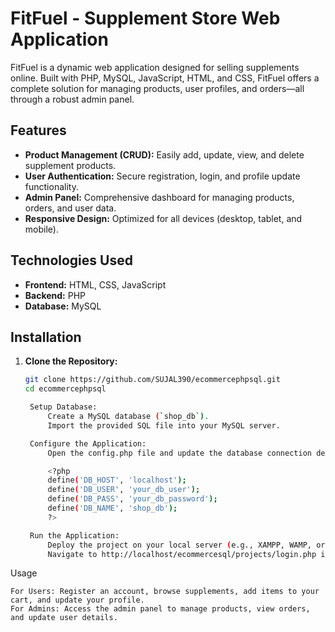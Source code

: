 # FitFuel - Supplement Store Web Application

FitFuel is a dynamic web application designed for selling supplements online. Built with PHP, MySQL, JavaScript, HTML, and CSS, FitFuel offers a complete solution for managing products, user profiles, and orders—all through a robust admin panel.

## Features

- **Product Management (CRUD):** Easily add, update, view, and delete supplement products.
- **User Authentication:** Secure registration, login, and profile update functionality.
- **Admin Panel:** Comprehensive dashboard for managing products, orders, and user data.
- **Responsive Design:** Optimized for all devices (desktop, tablet, and mobile).

## Technologies Used

- **Frontend:** HTML, CSS, JavaScript
- **Backend:** PHP
- **Database:** MySQL

## Installation

1. **Clone the Repository:**
   ```bash
   git clone https://github.com/SUJAL390/ecommercephpsql.git
   cd ecommercephpsql

    Setup Database:
        Create a MySQL database (`shop_db`).
        Import the provided SQL file into your MySQL server.

    Configure the Application:
        Open the config.php file and update the database connection details:

        <?php
        define('DB_HOST', 'localhost');
        define('DB_USER', 'your_db_user');
        define('DB_PASS', 'your_db_password');
        define('DB_NAME', 'shop_db');
        ?>

    Run the Application:
        Deploy the project on your local server (e.g., XAMPP, WAMP, or LAMP) or you can use laragon.
        Navigate to http://localhost/ecommercesql/projects/login.php in your browser.

Usage

    For Users: Register an account, browse supplements, add items to your cart, and update your profile.
    For Admins: Access the admin panel to manage products, view orders, and update user details.
